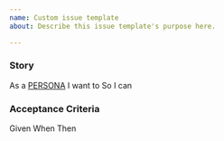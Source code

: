 ```yaml
---
name: Custom issue template
about: Describe this issue template's purpose here.

---
```


### Story

As a [PERSONA](PERSONAS.md)
I want to 
So I can 

### Acceptance Criteria

Given 
When 
Then
